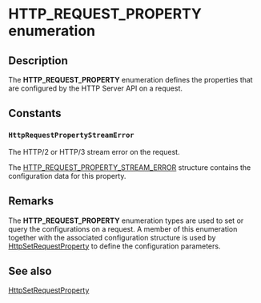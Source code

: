 # HTTP_REQUEST_PROPERTY enumeration

## Description

The **HTTP\_REQUEST\_PROPERTY** enumeration defines the properties that are configured by the HTTP Server API on a request.

## Constants

### `HttpRequestPropertyStreamError`

The HTTP/2 or HTTP/3 stream error on the request.

The [HTTP\_REQUEST\_PROPERTY\_STREAM\_ERROR](https://learn.microsoft.com/windows/win32/api/http/ns-http-http_request_property_stream_error) structure contains the configuration data for this property.

## Remarks

The **HTTP\_REQUEST\_PROPERTY** enumeration types are used to set or query the configurations on a request. A member of this enumeration together with the associated configuration structure is used by [HttpSetRequestProperty](https://learn.microsoft.com/windows/desktop/api/http/nf-http-httpsetrequestproperty) to define the configuration parameters.

## See also

[HttpSetRequestProperty](https://learn.microsoft.com/windows/desktop/api/http/nf-http-httpsetrequestproperty)